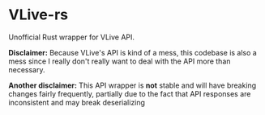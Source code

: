 # VLive-rs

Unofficial Rust wrapper for VLive API.

**Disclaimer:** Because VLive's API is kind of a mess, this codebase is also a
mess since I really don't really want to deal with the API more than necessary.

**Another disclaimer:** This API wrapper is **not** stable and will have
breaking changes fairly frequently, partially due to the fact that API responses
are inconsistent and may break deserializing

